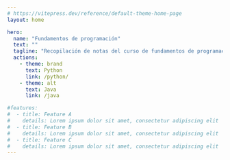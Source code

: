 ```yaml
---
# https://vitepress.dev/reference/default-theme-home-page
layout: home

hero:
  name: "Fundamentos de programación"
  text: ""
  tagline: "Recopilación de notas del curso de fundamentos de programación con Python y Java"
  actions:
    - theme: brand
      text: Python
      link: /python/
    - theme: alt
      text: Java
      link: /java

#features:
#  - title: Feature A
#    details: Lorem ipsum dolor sit amet, consectetur adipiscing elit
#  - title: Feature B
#    details: Lorem ipsum dolor sit amet, consectetur adipiscing elit
#  - title: Feature C
#    details: Lorem ipsum dolor sit amet, consectetur adipiscing elit
---
```


